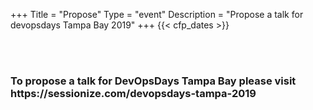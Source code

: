 +++
Title = "Propose"
Type = "event"
Description = "Propose a talk for devopsdays Tampa Bay 2019"
+++
  {{< cfp_dates >}}

<br><br>
<h3>To propose a talk for DevOpsDays Tampa Bay please visit https://sessionize.com/devopsdays-tampa-2019</h3>
